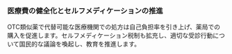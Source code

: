 ### 医療費の健全化とセルフメディケーションの推進
OTC類似薬で代替可能な医療機関での処方は自己負担率を引き上げ、薬局での購入を促進します。セルフメディケーション税制も拡充し、適切な受診行動について国民的な議論を喚起し、教育を推進します。